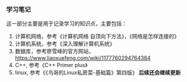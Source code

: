 ### 学习笔记
这一部分主要是用于记录学习的知识点，主要包括：
1. 计算机网络，参考《计算机网络 自顶向下方法》，《网络是怎样连接的》
2. 计算机系统，参考《深入理解计算机系统》
3. 数据库，参考廖雪峰的官方网站，https://www.liaoxuefeng.com/wiki/1177760294764384
4. C++, 参考《C++ Primer plus》 
5. linux, 参考《《鸟哥的Linux私房菜-基础篇》第四版》
**后续还会继续更新**
